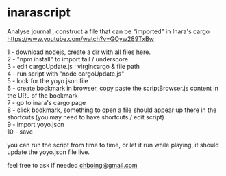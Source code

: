 # inarascript
Analyse journal , construct a file that can be "imported" in Inara's cargo<br>
https://www.youtube.com/watch?v=GOyw289TxBw<br>


1 - download nodejs, create a dir with all files here.<br>
2 - "npm install" to import tail / underscore<br>
3 - edit cargoUpdate.js : virgincargo & file path<br>
4 - run script with "node cargoUpdate.js"<br>
5 - look for the yoyo.json file<br>
6 - create bookmark in browser, copy paste the scriptBrowser.js content in the URL of the bookmark<br>
7 - go to inara's cargo page<br>
8 - click bookmark, something to open a file should appear up there in the shortcuts (you may need to have shortcuts / edit script)<br>
9 - import yoyo.json<br>
10 - save<br>

you can run the script from time to time, or let it run while playing, it should update the yoyo.json file live.<br>


feel free to ask if needed chboing@gmail.com
